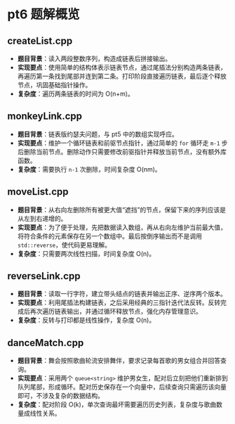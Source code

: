 # pt6 题解概览

## createList.cpp
- **题目背景**：读入两段整数序列，构造成链表后拼接输出。
- **实现要点**：使用简单的结构体表示链表节点，通过尾插法分别构造两条链表，再遍历第一条找到尾部并连到第二条。打印阶段直接遍历链表，最后逐个释放节点，巩固基础指针操作。
- **复杂度**：遍历两条链表的时间为 O(n+m)。

## monkeyLink.cpp
- **题目背景**：链表版约瑟夫问题，与 pt5 中的数组实现呼应。
- **实现要点**：维护一个循环链表和前驱节点指针，通过简单的 `for` 循环走 `m-1` 步后删除当前节点。删除动作只需要修改前驱指针并释放当前节点，没有额外库函数。
- **复杂度**：需要执行 `n-1` 次删除，时间复杂度 O(nm)。

## moveList.cpp
- **题目背景**：从右向左删除所有被更大值“遮挡”的节点，保留下来的序列应该是从左到右递增的。
- **实现要点**：为了便于处理，先把数据读入数组，再从右向左维护当前最大值，将符合条件的元素保存在另一个数组中。最后按倒序输出而不是调用 `std::reverse`，使代码更易理解。
- **复杂度**：只需要两次线性扫描，时间复杂度 O(n)。

## reverseLink.cpp
- **题目背景**：读取一行字符，建立带头结点的链表并输出正序、逆序两个版本。
- **实现要点**：利用尾插法构建链表，之后采用经典的三指针迭代法反转。反转完成后再次遍历链表输出，并通过循环释放节点，强化内存管理意识。
- **复杂度**：反转与打印都是线性操作，复杂度 O(n)。

## danceMatch.cpp
- **题目背景**：舞会按照歌曲轮流安排舞伴，要求记录每首歌的男女组合并回答查询。
- **实现要点**：采用两个 `queue<string>` 维护男女生，配对后立刻把他们重新排到队列尾部，形成循环。配对历史保存在一个向量中，后续查询只需遍历该向量即可，不涉及复杂的数据结构。
- **复杂度**：配对阶段 O(k)，单次查询最坏需要遍历历史列表，复杂度与歌曲数量成线性关系。
